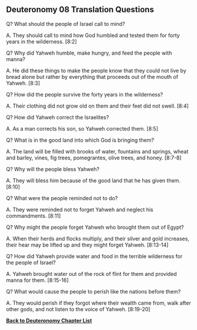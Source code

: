 ## Deuteronomy 08 Translation Questions ##

Q? What should the people of Israel call to mind?

A. They should call to mind how God humbled and tested them for forty years in the wilderness. [8:2]

Q? Why did Yahweh humble, make hungry, and feed the people with manna?

A. He did these things to make the people know that they could not live by bread alone but rather by everything that proceeds out of the mouth of Yahweh. [8:3]

Q? How did the people survive the forty years in the wilderness?

A. Their clothing did not grow old on them and their feet did not swell. [8:4]

Q? How did Yahweh correct the Israelites?

A. As a man corrects his son, so Yahweh corrected them. [8:5]

Q? What is in the good land into which God is bringing them?

A. The land will be filled with brooks of water, fountains and springs, wheat and barley, vines, fig trees, pomegrantes, olive trees, and honey. [8:7-8]

Q? Why will the people bless Yahweh?

A. They will bless him because of the good land that he has given them. [8:10]

Q? What were the people reminded not to do?

A. They were reminded not to forget Yahweh and neglect his commandments. [8:11]

Q? Why might the people forget Yahweh who brought them out of Egypt?

A. When their herds and flocks multiply, and their silver and gold increases, their hear may be lifted up and they might forget Yahweh. [8:13-14]

Q? How did Yahweh provide water and food in the terrible wilderness for the people of Israel?

A. Yahweh brought water out of the rock of flint for them and provided manna for them. [8:15-16]

Q? What would cause the people to perish like the nations before them?

A. They would perish if they forgot where their wealth came from, walk after other gods, and not listen to the voice of Yahweh. [8:19-20]

__[Back to Deuteronomy Chapter List](./)__

